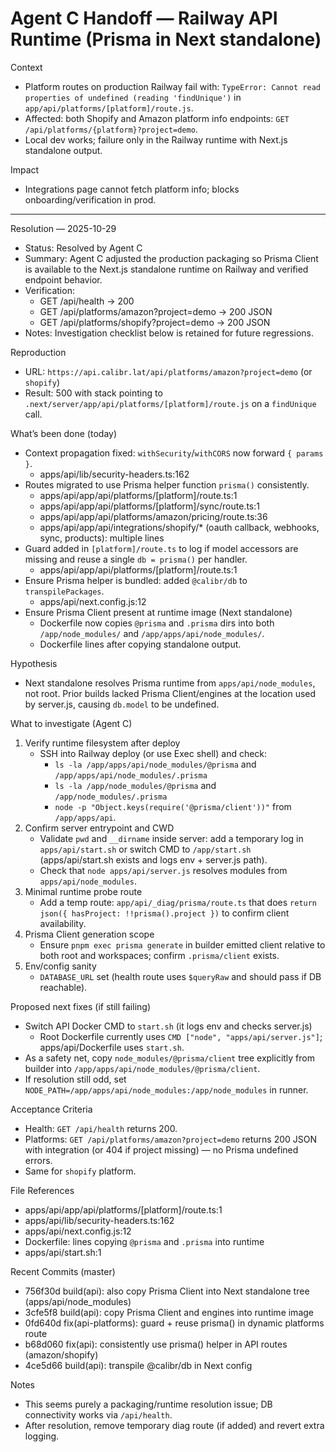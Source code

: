 # Agent C Handoff — Railway API Runtime (Prisma in Next standalone)

Context
- Platform routes on production Railway fail with: `TypeError: Cannot read properties of undefined (reading 'findUnique')` in `app/api/platforms/[platform]/route.js`.
- Affected: both Shopify and Amazon platform info endpoints: `GET /api/platforms/{platform}?project=demo`.
- Local dev works; failure only in the Railway runtime with Next.js standalone output.

Impact
- Integrations page cannot fetch platform info; blocks onboarding/verification in prod.

---

Resolution — 2025-10-29
- Status: Resolved by Agent C
- Summary: Agent C adjusted the production packaging so Prisma Client is available to the Next.js standalone runtime on Railway and verified endpoint behavior.
- Verification:
  - GET /api/health → 200
  - GET /api/platforms/amazon?project=demo → 200 JSON
  - GET /api/platforms/shopify?project=demo → 200 JSON
- Notes: Investigation checklist below is retained for future regressions.

Reproduction
- URL: `https://api.calibr.lat/api/platforms/amazon?project=demo` (or `shopify`)
- Result: 500 with stack pointing to `.next/server/app/api/platforms/[platform]/route.js` on a `findUnique` call.

What’s been done (today)
- Context propagation fixed: `withSecurity`/`withCORS` now forward `{ params }`.
  - apps/api/lib/security-headers.ts:162
- Routes migrated to use Prisma helper function `prisma()` consistently.
  - apps/api/app/api/platforms/[platform]/route.ts:1
  - apps/api/app/api/platforms/[platform]/sync/route.ts:1
  - apps/api/app/api/platforms/amazon/pricing/route.ts:36
  - apps/api/app/api/integrations/shopify/* (oauth callback, webhooks, sync, products): multiple lines
- Guard added in `[platform]/route.ts` to log if model accessors are missing and reuse a single `db = prisma()` per handler.
  - apps/api/app/api/platforms/[platform]/route.ts:1
- Ensure Prisma helper is bundled: added `@calibr/db` to `transpilePackages`.
  - apps/api/next.config.js:12
- Ensure Prisma Client present at runtime image (Next standalone)
  - Dockerfile now copies `@prisma` and `.prisma` dirs into both `/app/node_modules/` and `/app/apps/api/node_modules/`.
  - Dockerfile lines after copying standalone output.

Hypothesis
- Next standalone resolves Prisma runtime from `apps/api/node_modules`, not root. Prior builds lacked Prisma Client/engines at the location used by server.js, causing `db.model` to be undefined.

What to investigate (Agent C)
1) Verify runtime filesystem after deploy
   - SSH into Railway deploy (or use Exec shell) and check:
     - `ls -la /app/apps/api/node_modules/@prisma` and `/app/apps/api/node_modules/.prisma`
     - `ls -la /app/node_modules/@prisma` and `/app/node_modules/.prisma`
     - `node -p "Object.keys(require('@prisma/client'))"` from `/app/apps/api`.
2) Confirm server entrypoint and CWD
   - Validate `pwd` and `__dirname` inside server: add a temporary log in `apps/api/start.sh` or switch CMD to `/app/start.sh` (apps/api/start.sh exists and logs env + server.js path).
   - Check that `node apps/api/server.js` resolves modules from `apps/api/node_modules`.
3) Minimal runtime probe route
   - Add a temp route: `app/api/_diag/prisma/route.ts` that does `return json({ hasProject: !!prisma().project })` to confirm client availability.
4) Prisma Client generation scope
   - Ensure `pnpm exec prisma generate` in builder emitted client relative to both root and workspaces; confirm `.prisma/client` exists.
5) Env/config sanity
   - `DATABASE_URL` set (health route uses `$queryRaw` and should pass if DB reachable).

Proposed next fixes (if still failing)
- Switch API Docker CMD to `start.sh` (it logs env and checks server.js)
  - Root Dockerfile currently uses `CMD ["node", "apps/api/server.js"]`; apps/api/Dockerfile uses `start.sh`.
- As a safety net, copy `node_modules/@prisma/client` tree explicitly from builder into `/app/apps/api/node_modules/@prisma/client`.
- If resolution still odd, set `NODE_PATH=/app/apps/api/node_modules:/app/node_modules` in runner.

Acceptance Criteria
- Health: `GET /api/health` returns 200.
- Platforms: `GET /api/platforms/amazon?project=demo` returns 200 JSON with integration (or 404 if project missing) — no Prisma undefined errors.
- Same for `shopify` platform.

File References
- apps/api/app/api/platforms/[platform]/route.ts:1
- apps/api/lib/security-headers.ts:162
- apps/api/next.config.js:12
- Dockerfile: lines copying `@prisma` and `.prisma` into runtime
- apps/api/start.sh:1

Recent Commits (master)
- 756f30d build(api): also copy Prisma Client into Next standalone tree (apps/api/node_modules)
- 3cfe5f8 build(api): copy Prisma Client and engines into runtime image
- 0fd640d fix(api-platforms): guard + reuse prisma() in dynamic platforms route
- b68d060 fix(api): consistently use prisma() helper in API routes (amazon/shopify)
- 4ce5d66 build(api): transpile @calibr/db in Next config

Notes
- This seems purely a packaging/runtime resolution issue; DB connectivity works via `/api/health`.
- After resolution, remove temporary diag route (if added) and revert extra logging.

